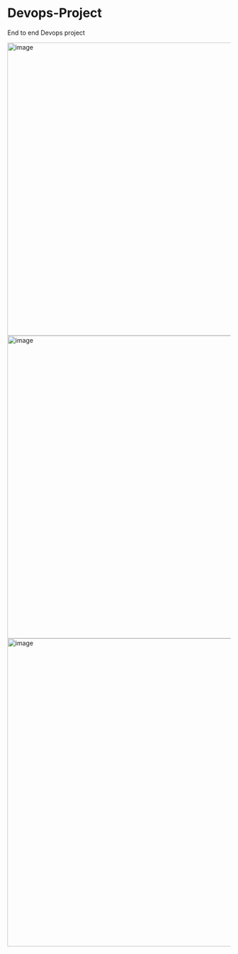 # Devops-Project
End to end Devops project


<img width="662" alt="image" src="https://github.com/serlysonam/Devops-Project/assets/47883763/ba69371b-5cf3-4929-9f95-8c6bbdbf3a23">

<img width="684" alt="image" src="https://github.com/serlysonam/Devops-Project/assets/47883763/f99e5652-432d-41ec-812a-6785b87bba15">

<img width="696" alt="image" src="https://github.com/serlysonam/Devops-Project/assets/47883763/a3e8dbc8-7692-46e8-817f-f9cc57de5ce6">
